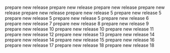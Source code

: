 prepare new release
prepare new release
prepare new release
prepare new release
prepare new release
prepare new release 5
prepare new release 5
prepare new release 5
prepare new release 5
prepare new release 6
prepare new release 7
prepare new release 8
prepare new release 9
prepare new release 10
prepare new release 10
prepare new release 11
prepare new release 12
prepare new release 13
prepare new release 14
prepare new release 14
prepare new release 15
prepare new release 16
prepare new release 17
prepare new release 18
prepare new release 18
